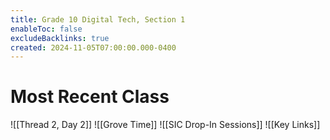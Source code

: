 ```yaml
---
title: Grade 10 Digital Tech, Section 1
enableToc: false
excludeBacklinks: true
created: 2024-11-05T07:00:00.000-0400
---
```

# Most Recent Class
![[Thread 2, Day 2]] 
![[Grove Time]]
![[SIC Drop-In Sessions]]
![[Key Links]]